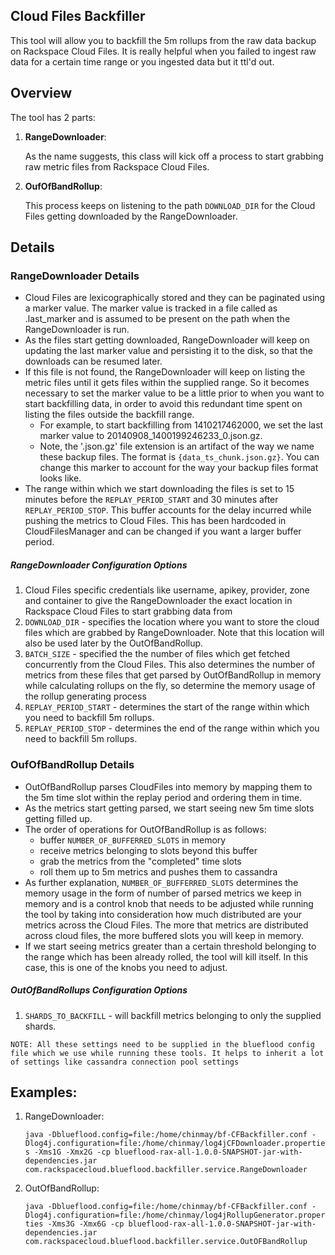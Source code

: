 ## Cloud Files Backfiller

This tool will allow you to backfill the 5m rollups from the raw data backup on Rackspace Cloud Files. It is really helpful when you failed to ingest raw data for a certain time
range or you ingested data but it ttl'd out.

## Overview

The tool has 2 parts:

1. **RangeDownloader**: 
 
	As the name suggests, this class will kick off a process to start grabbing raw metric files from Rackspace Cloud Files. 

1. **OufOfBandRollup**: 

   This process keeps on listening to the path `DOWNLOAD_DIR` for the Cloud Files getting downloaded by the RangeDownloader.

## Details

### RangeDownloader Details
 
   * Cloud Files are lexicographically stored and they can be paginated using a marker value. The marker value is tracked in a file called as .last_marker and is assumed to be present on the path when the RangeDownloader is run. 
   * As the files start getting downloaded, RangeDownloader will keep on updating the last marker value and persisting it to the disk, so that the downloads can be resumed later.
   * If this file is not found, the RangeDownloader will keep on listing the metric files until it gets files within the supplied range. So it becomes necessary to set the marker value to be a little prior to when you want to start backfilling data, in order to avoid this redundant time spent on listing the files outside the backfill range.  
      * For example, to start backfilling from
1410217462000, we set the last marker value to 20140908_1400199246233_0.json.gz.
      * Note, the '.json.gz' file extension is an artifact of the way we name these backup files.  The format is `{data_ts_chunk.json.gz}`.  You can change this marker to account for the way your backup files format looks like.
   * The range within which we start downloading the files is set to 15 minutes before the `REPLAY_PERIOD_START` and 30 minutes after `REPLAY_PERIOD_STOP`. This buffer accounts for the delay incurred while pushing the metrics to Cloud Files. This has been hardcoded in CloudFilesManager and can be changed if you want a larger buffer period.

##### RangeDownloader Configuration Options

   1. Cloud Files specific credentials like username, apikey, provider, zone and container to give the RangeDownloader the exact location in Rackspace Cloud Files to start grabbing data from
   1. `DOWNLOAD_DIR` -  specifies the location where you want to store the cloud files which are grabbed by RangeDownloader. Note that       this location will also be used later by the OutOfBandRollup.
   1. `BATCH_SIZE` - specified the the number of files which get fetched concurrently from the Cloud Files. This also determines the number of metrics from these files that get parsed by OutOfBandRollup in memory while calculating rollups on the fly, so determine the memory usage of the rollup generating process
   1. `REPLAY_PERIOD_START` - determines the start of the range within which you need to backfill 5m rollups.
   1. `REPLAY_PERIOD_STOP` - determines the end of the range within which you need to backfill 5m rollups.


### OufOfBandRollup Details

   * OutOfBandRollup parses CloudFiles into memory by mapping them to the 5m time slot within the replay period and ordering them in time. 
   * As the metrics start getting parsed, we start seeing new 5m time slots getting filled up. 
   * The order of operations for OutOfBandRollup is as follows:
      * buffer `NUMBER_OF_BUFFERRED_SLOTS` in memory
      * receive metrics belonging to slots beyond this buffer
      * grab the metrics from the "completed" time slots
      * roll them up to 5m metrics and pushes them to cassandra 
   * As further explanation, `NUMBER_OF_BUFFERRED_SLOTS` determines the memory usage in the form of number of parsed metrics we keep in memory and is a control knob that needs to be adjusted while running the tool by taking into consideration how much distributed are your metrics across the Cloud Files.  The more that metrics are distributed across cloud files, the more buffered slots you will keep in memory.
   * If we start seeing metrics greater than a certain threshold belonging to the range which has been already rolled, the tool will kill itself. In this case, this is one of the knobs you need to adjust.

##### OutOfBandRollups Configuration Options

   1. `SHARDS_TO_BACKFILL` - will backfill metrics belonging to only the supplied shards.
   
    NOTE: All these settings need to be supplied in the blueflood config file which we use while running these tools. It helps to inherit a lot of settings like cassandra connection pool settings

## Examples:

1. RangeDownloader:

   `java -Dblueflood.config=file:/home/chinmay/bf-CFBackfiller.conf -Dlog4j.configuration=file:/home/chinmay/log4jCFDownloader.properties -Xms1G -Xmx2G -cp blueflood-rax-all-1.0.0-SNAPSHOT-jar-with-dependencies.jar com.rackspacecloud.blueflood.backfiller.service.RangeDownloader`

2. OutOfBandRollup:

   `java -Dblueflood.config=file:/home/chinmay/bf-CFBackfiller.conf -Dlog4j.configuration=file:/home/chinmay/log4jRollupGenerator.properties -Xms3G -Xmx6G -cp blueflood-rax-all-1.0.0-SNAPSHOT-jar-with-dependencies.jar com.rackspacecloud.blueflood.backfiller.service.OutOFBandRollup`


